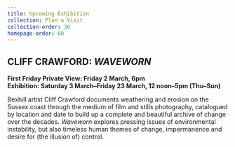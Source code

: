 ```yaml
---
title: Upcoming Exhibition
collection: Plan a Visit
collection-order: 30
homepage-order: 60
---
```


## CLIFF CRAWFORD: <cite>WAVEWORN</cite>

**First Friday Private View: Friday 2 March, 6pm  
Exhibition: Saturday 3 March&ndash;Friday 23 March, 12 noon&ndash;5pm (Thu&ndash;Sun)**

Bexhill artist Cliff Crawford documents weathering and erosion on the Sussex coast through the medium of film and stills photography, catalogued by location and date to build up a complete and beautiful archive of change over the decades. <cite>Waveworn</cite> explores pressing issues of environmental instability, but also timeless human themes of change, impermanence and desire for (the illusion of) control.